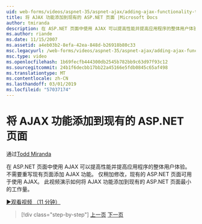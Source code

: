 ```yaml
---
uid: web-forms/videos/aspnet-35/aspnet-ajax/adding-ajax-functionality-to-an-existing-aspnet-page
title: 将 AJAX 功能添加到现有的 ASP.NET 页面 |Microsoft Docs
author: tmiranda
description: 在 ASP.NET 页面中使用 AJAX 可以提高性能并提高应用程序的整体用户体验。 不需要重新编写现有页面...
ms.author: riande
ms.date: 11/15/2007
ms.assetid: a4eb03b2-8efa-42ea-848d-b26918b80c33
msc.legacyurl: /web-forms/videos/aspnet-35/aspnet-ajax/adding-ajax-functionality-to-an-existing-aspnet-page
msc.type: video
ms.openlocfilehash: 1b69fecfb444300db2545b782bb9c63d97f93c12
ms.sourcegitcommit: 24b1f6decbb17bb22a45166e5fdb0845c65af498
ms.translationtype: MT
ms.contentlocale: zh-CN
ms.lasthandoff: 03/01/2019
ms.locfileid: "57037174"
---
```

<a name="adding-ajax-functionality-to-an-existing-aspnet-page"></a>将 AJAX 功能添加到现有的 ASP.NET 页面
====================
通过[Todd Miranda](https://github.com/tmiranda)

在 ASP.NET 页面中使用 AJAX 可以提高性能并提高应用程序的整体用户体验。 不需要重写现有页面添加 AJAX 功能。 仅稍加修改，现有的 ASP.NET 页面可用于使用 AJAX。 此视频演示如何将 AJAX 功能添加到现有的 ASP.NET 页面最小的工作量。

[&#9654;观看视频 （11 分钟）](https://channel9.msdn.com/Blogs/ASP-NET-Site-Videos/adding-ajax-functionality-to-an-existing-aspnet-page)

> [!div class="step-by-step"]
> [上一页](aspnet-ajax-support-in-visual-studio-2008.md)
> [下一页](creating-and-using-an-ajax-enabled-web-service-in-a-web-site.md)
